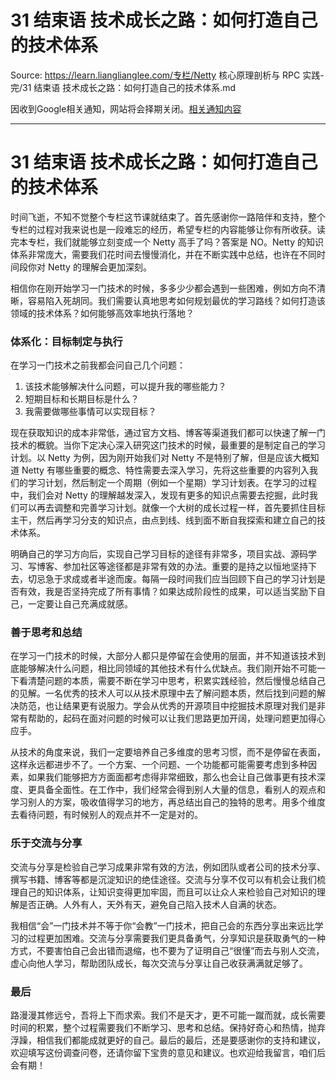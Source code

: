 # 31 结束语  技术成长之路：如何打造自己的技术体系 

Source: https://learn.lianglianglee.com/专栏/Netty 核心原理剖析与 RPC 实践-完/31 结束语  技术成长之路：如何打造自己的技术体系.md

因收到Google相关通知，网站将会择期关闭。[相关通知内容](https://lumendatabase.org/notices/44265620)

---

# 31 结束语 技术成长之路：如何打造自己的技术体系

时间飞逝，不知不觉整个专栏这节课就结束了。首先感谢你一路陪伴和支持，整个专栏的过程对我来说也是一段难忘的经历，希望专栏的内容能够让你有所收获。读完本专栏，我们就能够立刻变成一个 Netty 高手了吗？答案是 NO。Netty 的知识体系非常庞大，需要我们花时间去慢慢消化，并在不断实践中总结，也许在不同时间段你对 Netty 的理解会更加深刻。

相信你在刚开始学习一门技术的时候，多多少少都会遇到一些困难，例如方向不清晰，容易陷入死胡同。我们需要认真地思考如何规划最优的学习路线？如何打造该领域的技术体系？如何能够高效率地执行落地？

### 体系化：目标制定与执行

在学习一门技术之前我都会问自己几个问题：

1. 该技术能够解决什么问题，可以提升我的哪些能力？
2. 短期目标和长期目标是什么？
3. 我需要做哪些事情可以实现目标？

现在获取知识的成本非常低，通过官方文档、博客等渠道我们都可以快速了解一门技术的概貌。当你下定决心深入研究这门技术的时候，最重要的是制定自己的学习计划。以 Netty 为例，因为刚开始我们对 Netty 不是特别了解，但是应该大概知道 Netty 有哪些重要的概念、特性需要去深入学习，先将这些重要的内容列入我们的学习计划，然后制定一个周期（例如一个星期）学习计划表。在学习的过程中，我们会对 Netty 的理解越发深入，发现有更多的知识点需要去挖掘，此时我们可以再去调整和完善学习计划。就像一个大树的成长过程一样，首先要抓住目标主干，然后再学习分支的知识点，由点到线、线到面不断自我探索和建立自己的技术体系。

明确自己的学习方向后，实现自己学习目标的途径有非常多，项目实战、源码学习、写博客、参加社区等途径都是非常有效的办法。重要的是持之以恒地坚持下去，切忌急于求成或者半途而废。每隔一段时间我们应当回顾下自己的学习计划是否有效，我是否坚持完成了所有事情？如果达成阶段性的成果，可以适当奖励下自己，一定要让自己充满成就感。

### 善于思考和总结

在学习一门技术的时候，大部分人都只是停留在会使用的层面，并不知道该技术到底能够解决什么问题，相比同领域的其他技术有什么优缺点。我们刚开始不可能一下看清楚问题的本质，需要不断在学习中思考，积累实践经验，然后慢慢总结自己的见解。一名优秀的技术人可以从技术原理中去了解问题本质，然后找到问题的解决防范，也让结果更有说服力。学会从优秀的开源项目中挖掘技术原理对我们是非常有帮助的，起码在面对问题的时候可以让我们思路更加开阔，处理问题更加得心应手。

从技术的角度来说，我们一定要培养自己多维度的思考习惯，而不是停留在表面，这样永远都进步不了。一个方案、一个问题、一个功能都可能需要考虑到多种因素，如果我们能够把方方面面都考虑得非常细致，那么也会让自己做事更有技术深度、更具备全面性。在工作中，我们经常会得到别人大量的信息，看别人的观点和学习别人的方案，吸收值得学习的地方，再总结出自己的独特的思考。用多个维度去看待问题，有时候别人的观点并不一定是对的。

### 乐于交流与分享

交流与分享是检验自己学习成果非常有效的方法，例如团队或者公司的技术分享、撰写书籍、博客等都是沉淀知识的绝佳途径。交流与分享不仅可以有机会让我们梳理自己的知识体系，让知识变得更加牢固，而且可以让众人来检验自己对知识的理解是否正确。人外有人，天外有天，避免自己陷入技术人自满的状态。

我相信“会”一门技术并不等于你“会教”一门技术，把自己会的东西分享出来远比学习的过程更加困难。交流与分享需要我们更具备勇气，分享知识是获取勇气的一种方式，不要害怕自己会出错而退缩，也不要为了证明自己“很懂”而去与别人交流，虚心向他人学习，帮助团队成长，每次交流与分享让自己收获满满就足够了。

### 最后

路漫漫其修远兮，吾将上下而求索。我们不是天才，更不可能一蹴而就，成长需要时间的积累，整个过程需要我们不断学习、思考和总结。保持好奇心和热情，抛弃浮躁，相信我们都能成就更好的自己。最后的最后，还是要感谢你的支持和建议，欢迎填写这份调查问卷，还请你留下宝贵的意见和建议。也欢迎给我留言，咱们后会有期！